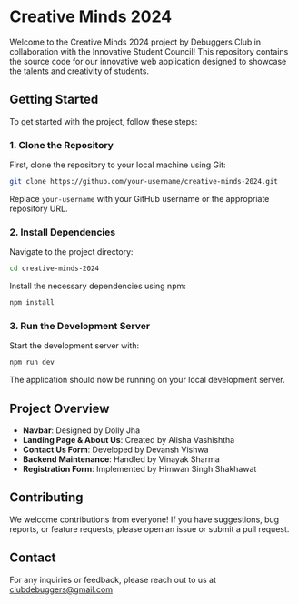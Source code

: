 # Creative Minds 2024

Welcome to the Creative Minds 2024 project by Debuggers Club in collaboration with the Innovative Student Council! This repository contains the source code for our innovative web application designed to showcase the talents and creativity of students.

## Getting Started

To get started with the project, follow these steps:

### 1. Clone the Repository

First, clone the repository to your local machine using Git:

```bash
git clone https://github.com/your-username/creative-minds-2024.git
```

Replace `your-username` with your GitHub username or the appropriate repository URL.

### 2. Install Dependencies

Navigate to the project directory:

```bash
cd creative-minds-2024
```

Install the necessary dependencies using npm:

```bash
npm install
```

### 3. Run the Development Server

Start the development server with:

```bash
npm run dev
```

The application should now be running on your local development server.

## Project Overview

- **Navbar**: Designed by Dolly Jha
- **Landing Page & About Us**: Created by Alisha Vashishtha
- **Contact Us Form**: Developed by Devansh Vishwa
- **Backend Maintenance**: Handled by Vinayak Sharma
- **Registration Form**: Implemented by Himwan Singh Shakhawat

## Contributing

We welcome contributions from everyone! If you have suggestions, bug reports, or feature requests, please open an issue or submit a pull request.

## Contact

For any inquiries or feedback, please reach out to us at clubdebuggers@gmail.com
